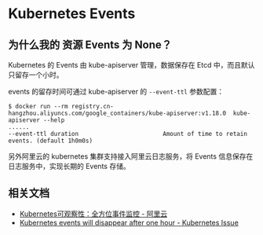 # Kubernetes Events


## 为什么我的 资源 Events 为 None？

Kubernetes 的 Events 由 kube-apiserver 管理，数据保存在 Etcd 中，而且默认只留存一个小时。

events 的留存时间可通过 kube-apiserver 的 `--event-ttl` 参数配置：
```shell
$ docker run --rm registry.cn-hangzhou.aliyuncs.com/google_containers/kube-apiserver:v1.18.0  kube-apiserver --help
......
--event-ttl duration                        Amount of time to retain events. (default 1h0m0s)
```

另外阿里云的 kubernetes 集群支持接入阿里云日志服务，将 Events 信息保存在日志服务中，实现长期的 Events 存储。

## 相关文档

- [Kubernetes可观察性：全方位事件监控 - 阿里云](https://developer.aliyun.com/article/745567)
- [Kubernetes events will disappear after one hour - Kubernetes Issue](https://github.com/kubernetes/kubernetes/issues/52521)
